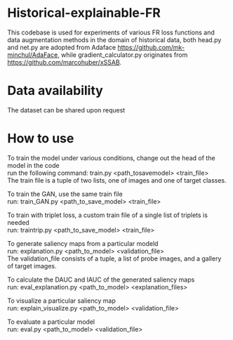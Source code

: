 # Historical-explainable-FR
This codebase is used for experiments of various FR loss functions and data augmentation methods in the domain of historical data, both head.py and net.py are adopted from Adaface https://github.com/mk-minchul/AdaFace, while gradient_calculator.py originates from https://github.com/marcohuber/xSSAB.

# Data availability
The dataset can be shared upon request

# How to use
To train the model under various conditions, change out the head  of the model in the code<br />
run the following command: train.py  <path_tosavemodel> <train_file> <br />
The train file is a tuple of two lists, one of images and one of target classes.

To train the GAN, use the same train file <br />
run: train_GAN.py <path_to_save_model> <train_file>

To train with triplet loss, a custom train file of a single list of triplets is needed<br /> 
run: traintrip.py <path_to_save_model> <train_file>

To generate saliency maps from a particular modeld<br /> 
run: explanation.py <path_to_model> <validation_file> <br /> 
The validation_file consists of a tuple, a list of probe images, and a gallery of target images. 

To calculate the DAUC and IAUC of the generated saliency maps<br /> 
run: eval_explanation.py  <path_to_model> <explanation_files>

To visualize a particular saliency map<br /> 
run: explain_visualize.py <path_to_model> <validation_file> 

To evaluate a particular model<br /> 
run: eval.py <path_to_model> <validation_file> 

